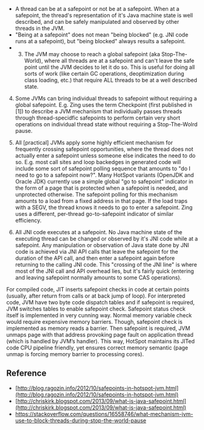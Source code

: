 
- A thread can be at a safepoint or not be at a safepoint. When at a safepoint, the thread's representation of it's Java machine state is well described, and can be safely manipulated and observed by other threads in the JVM.
- "Being at a safepoint" does not mean "being blocked" (e.g. JNI code runs at a safepoint), but "being blocked" always results a safepoint.
- 3. The JVM may choose to reach a global safepoint (aka Stop-The-World), where all threads are at a safepoint and can't leave the safe point until the JVM decides to let it do so. This is useful for doing all sorts of work (like certain GC operations, deoptimization during class loading, etc.) that require ALL threads to be at a well described state.

4. Some JVMs can bring individual threads to safepoint without requiring a global safepoint. E.g. Zing uses the term Checkpoint (first published in [1]) to describe a JVM mechanism that individually passes threads through thread-specidfic safepoints to perform certain very short operations on individual thread state without requiring a Stop-The-Wolrd pause.

7. All [practical] JVMs apply some highly efficient mechanism for frequently crossing safepoint opportunities, where the thread does not actually enter a safepoint unless someone else indicates the need to do so. E.g. most call sites and loop backedges in generated code will include some sort of safepoint polling sequence that amounts to "do I need to go to a safepoint now?". Many HotSpot variants (OpenJDK and Oracle JDK) currently use a simple global "go to safepoint" indicator in the form of a page that is protected when a safepoint is needed, and unprotected otherwise. The safepoint polling for this mechanism amounts to a load from a fixed address in that page. If the load traps with a SEGV, the thread knows it needs to go to enter a safepoint. Zing uses a different, per-thread go-to-safepoint indicator of similar efficiency.

8. All JNI code executes at a safepoint. No Java machine state of the executing thread can be changed or observed by it's JNI code while at a safepoint. Any manipulation or observation of Java state done by JNI code is achieved via JNI API calls that leave the safepoint for the duration of the API call, and then enter a safepoint again before returning to the calling JNI code. This "crossing of the JNI line" is where most of the JNI call and API overhead lies, but it's fairly quick (entering and leaving safepoint normally amounts to some CAS operations).

For compiled code, JIT inserts safepoint checks in code at certain points (usually, after return from calls or at back jump of loop). For interpreted code, JVM have two byte code dispatch tables and if safepoint is required, JVM switches tables to enable safepoint check.
Safepoint status check itself is implemented in very cunning way. Normal memory variable check would require expensive memory barriers. Though, safepoint check is implemented as memory reads a barrier. Then safepoint is required, JVM unmaps page with that address provoking page fault on application thread (which is handled by JVM’s handler). This way, HotSpot maintains its JITed code CPU pipeline friendly, yet ensures correct memory semantic (page unmap is forcing memory barrier to processing cores).

## Reference
- [http://blog.ragozin.info/2012/10/safepoints-in-hotspot-jvm.html](http://blog.ragozin.info/2012/10/safepoints-in-hotspot-jvm.html)
- [http://chriskirk.blogspot.com/2013/09/what-is-java-safepoint.html](http://chriskirk.blogspot.com/2013/09/what-is-java-safepoint.html)
- https://stackoverflow.com/questions/16558746/what-mechanism-jvm-use-to-block-threads-during-stop-the-world-pause

